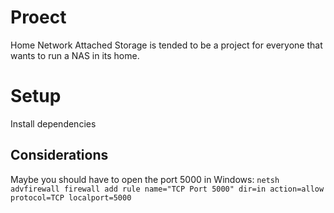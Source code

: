 # Proect

Home Network Attached Storage is tended to be a project for everyone that wants to run a NAS in its home.

# Setup

Install dependencies
## Considerations
Maybe you should have to open the port 5000 in Windows:
`netsh advfirewall firewall add rule name="TCP Port 5000" dir=in action=allow protocol=TCP localport=5000`
